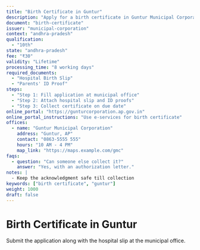 ```yaml
---
title: "Birth Certificate in Guntur"
description: "Apply for a birth certificate in Guntur Municipal Corporation"
document: "birth-certificate"
issuer: "municipal-corporation"
context: "andhra-pradesh"
qualification:
  - "10th"
state: "andhra-pradesh"
fee: "₹30"
validity: "Lifetime"
processing_time: "8 working days"
required_documents:
  - "Hospital Birth Slip"
  - "Parents' ID Proof"
steps:
  - "Step 1: Fill application at municipal office"
  - "Step 2: Attach hospital slip and ID proofs"
  - "Step 3: Collect certificate on due date"
online_portal: "https://gunturcorporation.ap.gov.in"
online_portal_instructions: "Use e-services for birth certificate"
offices:
  - name: "Guntur Municipal Corporation"
    address: "Guntur, AP"
    contact: "0863-5555 555"
    hours: "10 AM - 4 PM"
    map_link: "https://maps.example.com/gmc"
faqs:
  - question: "Can someone else collect it?"
    answer: "Yes, with an authorization letter."
notes: |
  - Keep the acknowledgment safe till collection
keywords: ["birth certificate", "guntur"]
weight: 1000
draft: false
---
```


# Birth Certificate in Guntur

Submit the application along with the hospital slip at the municipal office.
